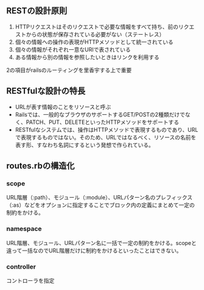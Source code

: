 ## RESTの設計原則
1. HTTPリクエストはそのリクエストで必要な情報をすべて持ち、前のリクエストからの状態が保存されている必要がない（ステートレス）
2. 個々の情報への操作の表現がHTTPメソッドとして統一されている
3. 個々の情報がそれぞれ一意なURIで表されている
4. ある情報から別の情報を参照したいときはリンクを利用する

2の項目がrailsのルーティングを里香宇する上で重要

## RESTfulな設計の特長
- URLが表す情報のことをリソースと呼ぶ
- Railsでは、一般的なブラウザのサポートするGET/POSTの2種類だけでなく、PATCH、PUT、DELETEといったHTTPメソッドをサポートする
- RESTfulなシステムでは、操作はHTTPメソッドで表現するものであり、URLで表現するものではない。そのため、URLではなるべく、リソースの名前を表す形、すなわち名詞にするという発想で作られている。
## routes.rbの構造化
### scope
URL階層（:path）、モジュール（:module）、URLパターン名のプレフィックス（:as）などをオプションに指定することでブロック内の定義にまとめて一定の制約をかける。
### namespace
URL階層、モジュール、URLパターン名に一括で一定の制約をかける。scopeと違って一括なのでURL階層だけに制約をかけるといったことはできない。
### controller
コントローラを指定